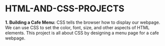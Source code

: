 # HTML-AND-CSS-PROJECTS

**1. Building a Cafe Menu:**
CSS tells the browser how to display our webpage. We can use CSS to set the color, font, size, and other aspects of HTML elements.
This project is all about CSS by designing a menu page for a cafe webpage. 
